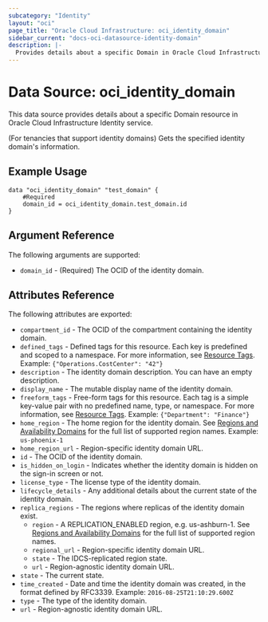 ```yaml
---
subcategory: "Identity"
layout: "oci"
page_title: "Oracle Cloud Infrastructure: oci_identity_domain"
sidebar_current: "docs-oci-datasource-identity-domain"
description: |-
  Provides details about a specific Domain in Oracle Cloud Infrastructure Identity service
---
```


# Data Source: oci_identity_domain
This data source provides details about a specific Domain resource in Oracle Cloud Infrastructure Identity service.

(For tenancies that support identity domains) Gets the specified identity domain's information.


## Example Usage

```hcl
data "oci_identity_domain" "test_domain" {
	#Required
	domain_id = oci_identity_domain.test_domain.id
}
```

## Argument Reference

The following arguments are supported:

* `domain_id` - (Required) The OCID of the identity domain.


## Attributes Reference

The following attributes are exported:

* `compartment_id` - The OCID of the compartment containing the identity domain.
* `defined_tags` - Defined tags for this resource. Each key is predefined and scoped to a namespace. For more information, see [Resource Tags](https://docs.cloud.oracle.com/iaas/Content/General/Concepts/resourcetags.htm). Example: `{"Operations.CostCenter": "42"}` 
* `description` - The identity domain description. You can have an empty description.
* `display_name` - The mutable display name of the identity domain.
* `freeform_tags` - Free-form tags for this resource. Each tag is a simple key-value pair with no predefined name, type, or namespace. For more information, see [Resource Tags](https://docs.cloud.oracle.com/iaas/Content/General/Concepts/resourcetags.htm). Example: `{"Department": "Finance"}` 
* `home_region` - The home region for the identity domain. See [Regions and Availability Domains](https://docs.cloud.oracle.com/iaas/Content/General/Concepts/regions.htm) for the full list of supported region names.  Example: `us-phoenix-1` 
* `home_region_url` - Region-specific identity domain URL.
* `id` - The OCID of the identity domain.
* `is_hidden_on_login` - Indicates whether the identity domain is hidden on the sign-in screen or not. 
* `license_type` - The license type of the identity domain.
* `lifecycle_details` - Any additional details about the current state of the identity domain. 
* `replica_regions` - The regions where replicas of the identity domain exist.
	* `region` - A REPLICATION_ENABLED region, e.g. us-ashburn-1. See [Regions and Availability Domains](https://docs.cloud.oracle.com/iaas/Content/General/Concepts/regions.htm) for the full list of supported region names. 
	* `regional_url` - Region-specific identity domain URL.
	* `state` - The IDCS-replicated region state. 
	* `url` - Region-agnostic identity domain URL.
* `state` - The current state. 
* `time_created` - Date and time the identity domain was created, in the format defined by RFC3339.  Example: `2016-08-25T21:10:29.600Z` 
* `type` - The type of the identity domain. 
* `url` - Region-agnostic identity domain URL.

